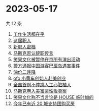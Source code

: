 # 2023-05-17

共 12 条

<!-- BEGIN ZHIHUSEARCH -->
<!-- 最后更新时间 Wed May 17 2023 19:09:41 GMT+0800 (China Standard Time) -->
1. [工作生活都在乎 ](https://www.zhihu.com/search?q=工作生活都在乎%20)
1. [这届职人 ](https://www.zhihu.com/search?q=这届职人%20)
1. [新职人密档](https://www.zhihu.com/search?q=新职人密档)
1. [马斯克否认辞职传言](https://www.zhihu.com/search?q=马斯克否认辞职传言)
1. [笑果文化被暂停在京所有演出活动](https://www.zhihu.com/search?q=笑果文化被暂停在京所有演出活动)
1. [警方通报中国游客巴厘岛遇害事件](https://www.zhihu.com/search?q=警方通报中国游客巴厘岛遇害事件)
1. [油价二连降](https://www.zhihu.com/search?q=油价二连降)
1. [ofo 小黄车创始人赴美创业](https://www.zhihu.com/search?q=ofo%20小黄车创始人赴美创业)
1. [全国首例不停跳人工心脏植入](https://www.zhihu.com/search?q=全国首例不停跳人工心脏植入)
1. [马斯克卷入美富豪性贩卖案](https://www.zhihu.com/search?q=马斯克卷入美富豪性贩卖案)
1. [笑果文化称不当言论是 HOUSE 临时加的](https://www.zhihu.com/search?q=笑果文化称不当言论是%20HOUSE%20临时加的)
1. [今年已有近 20 城支持团购买房](https://www.zhihu.com/search?q=今年已有近%2020%20城支持团购买房)
<!-- END ZHIHUSEARCH -->
